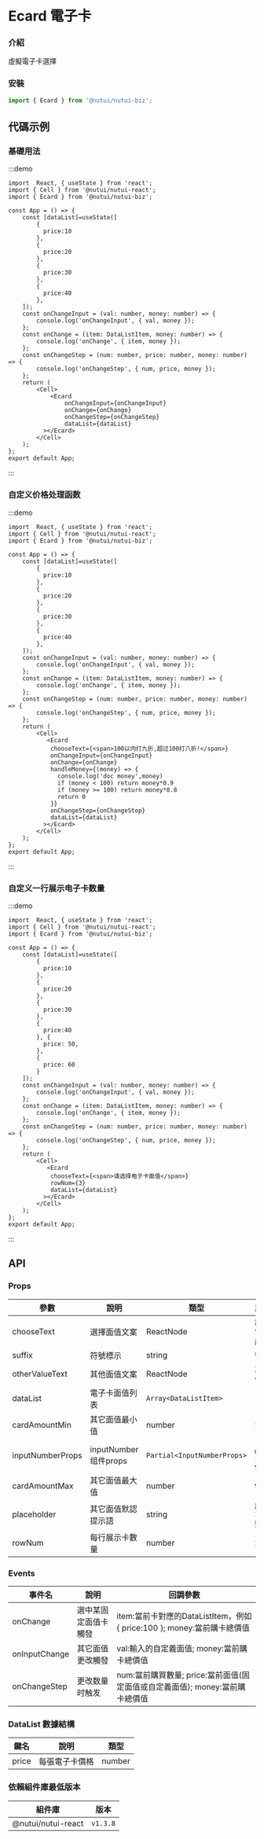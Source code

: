 # Ecard 電子卡

### 介紹

虛擬電子卡選擇

### 安裝

``` javascript
import { Ecard } from '@nutui/nutui-biz';
```

## 代碼示例

### 基礎用法

:::demo

```tsx
import  React, { useState } from 'react';
import { Cell } from '@nutui/nutui-react';
import { Ecard } from '@nutui/nutui-biz';

const App = () => {
    const [dataList]=useState([
        {
          price:10
        },
        {
          price:20
        },
        {
          price:30
        },
        {
          price:40
        },
    ]);
    const onChangeInput = (val: number, money: number) => {
        console.log('onChangeInput', { val, money });
    };
    const onChange = (item: DataListItem, money: number) => {
        console.log('onChange', { item, money });
    };
    const onChangeStep = (num: number, price: number, money: number) => {
        console.log('onChangeStep', { num, price, money });
    };
    return (
        <Cell>
            <Ecard
                onChangeInput={onChangeInput}
                onChange={onChange}
                onChangeStep={onChangeStep}
                dataList={dataList}
          ></Ecard>
        </Cell>
    );
};
export default App;
```

:::

### 自定义价格处理函数

:::demo

```tsx
import  React, { useState } from 'react';
import { Cell } from '@nutui/nutui-react';
import { Ecard } from '@nutui/nutui-biz';

const App = () => {
    const [dataList]=useState([
        {
          price:10
        },
        {
          price:20
        },
        {
          price:30
        },
        {
          price:40
        },
    ]);
    const onChangeInput = (val: number, money: number) => {
        console.log('onChangeInput', { val, money });
    };
    const onChange = (item: DataListItem, money: number) => {
        console.log('onChange', { item, money });
    };
    const onChangeStep = (num: number, price: number, money: number) => {
        console.log('onChangeStep', { num, price, money });
    };
    return (
        <Cell>
           <Ecard
            chooseText={<span>100以内打九折,超过100打八折!</span>}
            onChangeInput={onChangeInput}
            onChange={onChange}
            handleMoney={(money) => {
              console.log('doc money',money)
              if (money < 100) return money*0.9
              if (money >= 100) return money*0.8
              return 0
            }}
            onChangeStep={onChangeStep}
            dataList={dataList}
          ></Ecard>
        </Cell>
    );
};
export default App;
```

:::

### 自定义一行展示电子卡数量

:::demo

```tsx
import  React, { useState } from 'react';
import { Cell } from '@nutui/nutui-react';
import { Ecard } from '@nutui/nutui-biz';

const App = () => {
    const [dataList]=useState([
        {
          price:10
        },
        {
          price:20
        },
        {
          price:30
        },
        {
          price:40
        }, {
          price: 50,
        },
        {
          price: 60
        }
    ]);
    const onChangeInput = (val: number, money: number) => {
        console.log('onChangeInput', { val, money });
    };
    const onChange = (item: DataListItem, money: number) => {
        console.log('onChange', { item, money });
    };
    const onChangeStep = (num: number, price: number, money: number) => {
        console.log('onChangeStep', { num, price, money });
    };
    return (
        <Cell>
           <Ecard
            chooseText={<span>请选择电子卡面值</span>}
            rowNum={3}
            dataList={dataList}
          ></Ecard>
        </Cell>
    );
};
export default App;
```

:::

## API

### Props

| 參數          | 說明                             | 類型   | 默認值           |
|---------------|----------------------------------|--------|------------------|
| chooseText    | 選擇面值文案   | ReactNode |   `請選擇電子卡面值`   |
| suffix        | 符號標示       | string | `¥`            |
| otherValueText| 其他面值文案   | ReactNode |    `其它面值`   |
| dataList      | 電子卡面值列表  | `Array<DataListItem>` |  []  |
| cardAmountMin | 其它面值最小值  | number | `1` |
| inputNumberProps | inputNumber组件props  | `Partial<InputNumberProps> `| ` { min: 1,max: 9999}`|
| cardAmountMax | 其它面值最大值  | number | `9999`            ||
| placeholder   | 其它面值默認提示語 | string | `請輸入1-9999整數`|
| rowNum   | 每行展示卡數量 | number | 2|


### Events

| 事件名 | 說明           | 回調參數     |
|--------|----------------|--------------|
| onChange  | 選中某固定面值卡觸發 | item:當前卡對應的DataListItem，例如{ price:100 }; money:當前購卡總價值 |
| onInputChange  | 其它面值更改觸發 | val:輸入的自定義面值; money:當前購卡總價值 |
| onChangeStep  | 更改数量时触发 | num:當前購買數量; price:當前面值(固定面值或自定義面值); money:當前購卡總價值|

### DataList 數據結構

| 鍵名 | 說明           | 類型     |
|--------|----------------|--------------|
| price  | 每張電子卡價格 | number  |

### 依賴組件庫最低版本

| 組件庫 | 版本           | 
|--------|----------------|
| @nutui/nutui-react |`v1.3.8` | 
